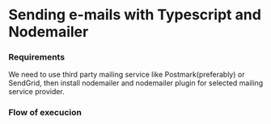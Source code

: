 # Sending e-mails with Typescript and Nodemailer

### Requirements

We need to use third party mailing service like Postmark(preferably) or SendGrid, then install nodemailer and nodemailer plugin for selected mailing service provider.

### Flow of execucion

